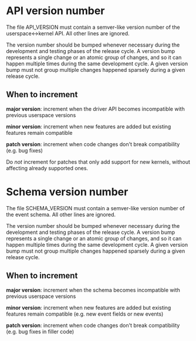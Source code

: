 # API version number

The file API_VERSION must contain a semver-like version number of the userspace<->kernel API. All other lines are ignored.

The version number should be bumped whenever necessary during the development and testing phases of the release cycle. A version bump represents a single change or an atomic group of changes, and so it can happen multiple times during the same development cycle. A given version bump must not group multiple changes happened sparsely during a given release cycle.

## When to increment

**major version**: increment when the driver API becomes incompatible with previous userspace versions

**minor version**: increment when new features are added but existing features remain compatible

**patch version**: increment when code changes don't break compatibility (e.g. bug fixes)

Do *not* increment for patches that only add support for new kernels, without affecting already supported ones.

# Schema version number

The file SCHEMA_VERSION must contain a semver-like version number of the event schema. All other lines are ignored.

The version number should be bumped whenever necessary during the development and testing phases of the release cycle. A version bump represents a single change or an atomic group of changes, and so it can happen multiple times during the same development cycle. A given version bump must not group multiple changes happened sparsely during a given release cycle.

## When to increment

**major version**: increment when the schema becomes incompatible with previous userspace versions

**minor version**: increment when new features are added but existing features remain compatible (e.g. new event fields or new events)

**patch version**: increment when code changes don't break compatibility (e.g. bug fixes in filler code)
